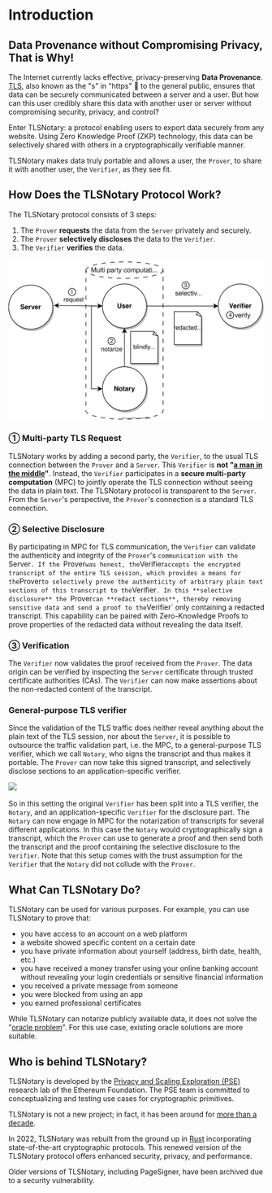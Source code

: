 # Introduction

## Data Provenance without Compromising Privacy, That is Why!

The Internet currently lacks effective, privacy-preserving **Data Provenance**. [TLS](https://en.wikipedia.org/wiki/Transport_Layer_Security), also known as the "s" in "https" 🔐 to the general public, ensures that data can be securely communicated between a server and a user. But how can this user credibly share this data with another user or server without compromising security, privacy, and control?

Enter TLSNotary: a protocol enabling users to export data securely from any website. Using Zero Knowledge Proof (ZKP) technology, this data can be selectively shared with others in a cryptographically verifiable manner.

TLSNotary makes data truly portable and allows a user, the `Prover`, to share it with another user, the `Verifier`, as they see fit.

## How Does the TLSNotary Protocol Work?

The TLSNotary protocol consists of 3 steps:
1. The `Prover` **requests** the data from the `Server` privately and securely.
2. The `Prover` **selectively discloses** the data to the `Verifier`.
3. The `Verifier` **verifies** the data.

![](./diagrams/overview3.svg)

### ① Multi-party TLS Request

TLSNotary works by adding a second party, the `Verifier`, to the usual TLS connection between the `Prover` and a `Server`. This `Verifier` is **not "[a man in the middle](https://en.wikipedia.org/wiki/Man-in-the-middle_attack)"**. Instead, the `Verifier` participates in a **secure multi-party computation** (MPC) to jointly operate the TLS connection without seeing the data in plain text. The TLSNotary protocol is transparent to the `Server`. From the `Server`'s perspective, the `Prover`'s connection is a standard TLS connection.

<!-- - Transport Layer Security (TLS)
    - Encryption: hides data from third parties
    - Authentication: ensures that the parties exchanging information are who they claim to be
    - Integrity: verifies that data has not been forged or tampered with -->
### ② Selective Disclosure
By participating in MPC for TLS communication, the `Verifier` can validate the authenticity and integrity of the `Prover`'s `communication with the `Server`. If the `Prover` was honest, the `Verifier` accepts the encrypted transcript of the entire TLS session, which provides a means for the `Prover` to selectively prove the authenticity of arbitrary plain text sections of this transcript to the `Verifier`. In this **selective disclosure** the `Prover` can **redact sections**, thereby removing sensitive data and send a proof to the `Verifier` only containing a redacted transcript. This capability can be paired with Zero-Knowledge Proofs to prove properties of the redacted data without revealing the data itself.

### ③ Verification

The `Verifier` now validates the proof received from the `Prover`. The data origin can be verified by inspecting the `Server` certificate through trusted certificate authorities (CAs). The `Verifier` can now make assertions about the non-redacted content of the transcript.

### General-purpose TLS verifier

Since the validation of the TLS traffic does neither reveal anything about the plain text of the TLS session, nor about the `Server`, it is possible to outsource the traffic validation part, i.e. the MPC, to a general-purpose TLS verifier, which we call `Notary`, who signs the transcript and thus makes it portable. The `Prover` can now take this signed transcript, and selectively disclose sections to an application-specific verifier.

![](./png-diagrams/overview3.png)

So in this setting the original `Verifier` has been split into a TLS verifier, the `Notary`, and an application-specific `Verifier` for the disclosure part. The `Notary` can now engage in MPC for the notarization of transcripts for several different applications. In this case the `Notary` would cryptographically sign a transcript, which the `Prover` can use to generate a proof and then send both the transcript and the proof containing the selective disclosure to the `Verifier`. Note that this setup comes with the trust assumption for the `Verifier` that the `Notary` did not collude with the `Prover`.

## What Can TLSNotary Do?

TLSNotary can be used for various purposes. For example, you can use TLSNotary to prove that:
- you have access to an account on a web platform
- a website showed specific content on a certain date
- you have private information about yourself (address, birth date, health, etc.)
- you have received a money transfer using your online banking account without revealing your login credentials or sensitive financial information
- you received a private message from someone
- you were blocked from using an app
- you earned professional certificates

While TLSNotary can notarize publicly available data, it does not solve the "[oracle problem](https://ethereum.org/en/developers/docs/oracles/)". For this use case, existing oracle solutions are more suitable.

## Who is behind TLSNotary?

TLSNotary is developed by the [Privacy and Scaling Exploration (PSE)](https://pse.dev) research lab of the Ethereum Foundation. The PSE team is committed to conceptualizing and testing use cases for cryptographic primitives.

TLSNotary is not a new project; in fact, it has been around for [more than a decade](https://bitcointalk.org/index.php?topic=173220.0).

In 2022, TLSNotary was rebuilt from the ground up in [Rust](https://www.rust-lang.org/) incorporating state-of-the-art cryptographic protocols. This renewed version of the TLSNotary protocol offers enhanced security, privacy, and performance.

Older versions of TLSNotary, including PageSigner, have been archived due to a security vulnerability.
